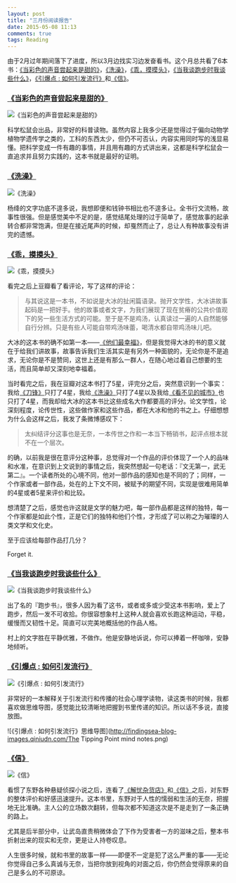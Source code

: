 ```yaml
---
layout: post
title: "三月份阅读报告"
date: 2015-05-08 11:13
comments: true
tags: Reading
---
```

由于2月过年期间落下了进度，所以3月边找实习边发奋看书。这个月总共看了6本书：[《当彩色的声音尝起来是甜的》](http://book.douban.com/subject/3392046/)，[《洗澡》](http://book.douban.com/subject/1022920/)，[《乖，摸摸头》](http://book.douban.com/subject/25984204/)，[《当我谈跑步时我谈些什么》](http://book.douban.com/subject/3369600/)，[《引爆点 : 如何引发流行》](http://book.douban.com/subject/25876611/)和[《信》](http://book.douban.com/subject/25956990/)。

<!-- more -->

### [《当彩色的声音尝起来是甜的》](http://book.douban.com/subject/3392046/)

![《当彩色的声音尝起来是甜的》](http://img3.douban.com/lpic/s3526170.jpg)

科学松鼠会出品，非常好的科普读物。虽然内容上我多少还是觉得过于偏向动物学植物学遗传学之类的，工科的东西太少，但仍不可否认，内容实用同时写的浅显易懂。把科学变成一件有趣的事情，并且用有趣的方式讲出来，这都是科学松鼠会一直追求并且努力实践的，这本书就是最好的证明。

### [《洗澡》](http://book.douban.com/subject/1022920/)

![《洗澡》](http://img5.douban.com/lpic/s4484568.jpg)

杨绛的文字功底不遑多说，我想即便和钱钟书相比也不遑多让。全书行文流畅，故事性很强。但是感觉美中不足的是，感觉结尾处理的过于简单了，感觉故事的起承转合都非常饱满，但是在接近尾声的时候，却戛然而止了，总让人有种故事没有讲完的遗憾。

### [《乖，摸摸头》](http://book.douban.com/subject/25984204/)

![《乖，摸摸头》](http://img3.douban.com/lpic/s27466554.jpg)

看完之后上豆瓣看了看评论，写了这样的评论：

> 与其说这是一本书，不如说是大冰的扯闲篇语录。抛开文学性，大冰讲故事起码是一把好手。他的故事或者文字，为我们展现了现在贫瘠的公共价值观下的另一些生活方式的可能。至于是不是鸡汤，认真读过一遍的人自然能够自行分辨。只是有些人可能自带鸡汤味蕾，喝清水都自带鸡汤味儿吧。

大冰的这本书的确不如第一本——[《他们最幸福》](http://book.douban.com/subject/25697520/)，但是我觉得大冰的书的意义就在于给我们讲故事，故事告诉我们生活其实是有另外一种面貌的，无论你是不是追求，无论你是不是赞同，这世上还是有那么一群人，在随心地过着自己想要的生活，而且简单却又深刻地幸福着。

当时看完之后，我在豆瓣对这本书打了5星，评完分之后，突然意识到一个事实：我给[《刀锋》](http://book.douban.com/subject/10540001/)只打了4星，我给[《洗澡》](http://book.douban.com/subject/1022920/)只打了4星以及我给[《看不见的城市》](http://book.douban.com/subject/10555509/)也只打了4星，而我却给大冰的这本书比这些成名大作都要高的评分。论文学性，论深刻程度，论传世性，这些做作家和这些作品，都在大冰和他的书之上。仔细想想为什么会这样之后，我发了条微博感叹下：

>  太纠结评分这事也是无奈，一本传世之作和一本当下畅销书，起评点根本就不在一个层次。

的确，以前我是很在意评分这种事，总觉得对一个作品的评价体现了一个人的品味和水准，在意识到上文说到的事情之后，我突然想起一句老话：『文无第一，武无第二』。一个读者所处的心境不同，他对一部作品的感知也是不同的了；同样，一个作家或者一部作品，处在的上下文不同，被赋予的期望不同，实现是很难用简单的4星或者5星来评价和比较。

想清楚了之后，感觉也许这就是文学的魅力吧，每一部作品都是这样的独特，每一个作家都是如此个性，正是它们的独特和他们个性，才形成了可以称之为璀璨的人类文学和文化史。

至于应该给每部作品打几分？

Forget it.

### [《当我谈跑步时我谈些什么》](http://book.douban.com/subject/3369600/)

![《当我谈跑步时我谈些什么》](http://img3.douban.com/lpic/s3507580.jpg)

出了名的『跑步书』，很多人因为看了这书，或者或多或少受这本书影响，爱上了跑步，然后一发不可收拾。你很容想象村上这种人就会喜欢长跑这种运动，平稳，缓慢而又韧性十足。简直可以完美地概括他的作品人格。

村上的文字胜在平静优雅，不做作。他是安静地诉说，你可以捧着一杯咖啡，安静地倾听。

### [《引爆点 : 如何引发流行》](http://book.douban.com/subject/25876611/)

![《引爆点 : 如何引发流行》](http://img3.douban.com/lpic/s27270970.jpg)

非常好的一本解释关于引发流行和传播的社会心理学读物，读这类书的时候，我都喜欢做思维导图，感觉能比较清晰地把握到书里传递的知识。所以话不多说，直接放图。

![《引爆点 : 如何引发流行》思维导图](http://findingsea-blog-images.qiniudn.com/The Tipping Point mind notes.png)

### [《信》](http://book.douban.com/subject/25956990/)

![《信》](http://img5.douban.com/lpic/s28006179.jpg)

看惯了东野各种悬疑侦探小说之后，连看了[《解忧杂货店》](http://book.douban.com/subject/25862578/)和[《信》](http://book.douban.com/subject/25956990/)之后，对东野的整体评价和好感迅速提升。这本书里，东野对于人性的懦弱和生活的无奈，把握地无比准确。主人公的立场数次翻转，但每次都不知道这次是不是走到了一条正确的路上。

尤其是后半部分中，让武岛直贵稍微体会了下作为受害者一方的滋味之后，整本书折射出来的现实和无奈，更是让人持卷叹息。

人生很多时候，就和书里的故事一样——即便不一定是犯了这么严重的事——无论你觉得自己多么真诚与无奈，当把你放到视角的对面之后，你仍然会觉得原来的自己是多么的不可原谅。